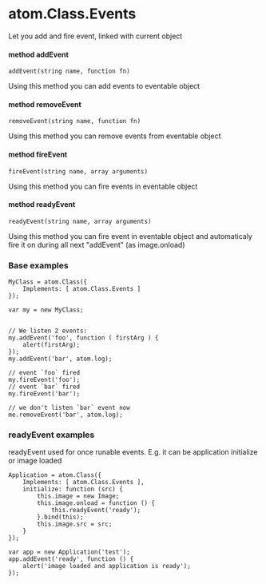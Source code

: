 # atom.Class.Events

Let you add and fire event, linked with current object

#### method addEvent
	addEvent(string name, function fn)

Using this method you can add events to eventable object

#### method removeEvent
	removeEvent(string name, function fn)

Using this method you can remove events from eventable object

#### method fireEvent
	fireEvent(string name, array arguments)

Using this method you can fire events in eventable object

#### method readyEvent
	readyEvent(string name, array arguments)

Using this method you can fire event in eventable object and automaticaly fire it on during all next "addEvent" (as image.onload)

### Base examples

	MyClass = atom.Class({
		Implements: [ atom.Class.Events ]
	});

	var my = new MyClass;


	// We listen 2 events:
	my.addEvent('foo', function ( firstArg ) {
		alert(firstArg);
	});
	my.addEvent('bar', atom.log);

	// event `foo` fired
	my.fireEvent('foo');
	// event `bar` fired
	my.fireEvent('bar');

	// we don't listen `bar` event now
	me.removeEvent('bar', atom.log);

### readyEvent examples
readyEvent used for once runable events. E.g. it can be application initialize or image loaded

	Application = atom.Class({
		Implements: [ atom.Class.Events ],
		initialize: function (src) {
			this.image = new Image;
			this.image.onload = function () {
				this.readyEvent('ready');
			}.bind(this);
			this.image.src = src;
		}
	});

	var app = new Application('test');
	app.addEvent('ready', function () {
		alert('image loaded and application is ready');
	});

